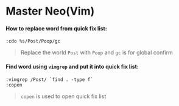 # Master Neo(Vim)

#### How to replace word from quick fix list: 
```
:cdo %s/Post/Poop/gc
```
> Replace the world `Post` with `Poop` and `gc` is for global confirm


#### Find word using `vimgrep` and put it into quick fix list:
```
:vimgrep /Post/ `find . -type f`
:copen
```

> `copen` is used to open quick fix list
